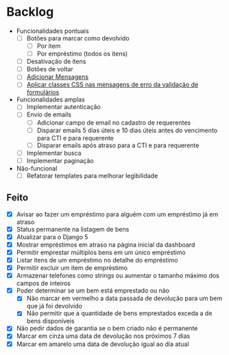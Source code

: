 # Backlog

- Funcionalidades pontuais
  - [ ] Botões para marcar como devolvido
    - [ ] Por item
    - [ ] Por empréstimo (todos os itens)
  - [ ] Desativação de itens
  - [ ] Botões de voltar
  - [ ] [Adicionar Mensagens](https://docs.djangoproject.com/en/4.2/ref/contrib/messages)
  - [ ] [Aplicar classes CSS nas mensagens de erro da validação de formulários](https://getbootstrap.com/docs/5.3/forms/validation)

- Funcionalidades amplas
  - [ ] Implementar autenticação
  - [ ] Envio de emails
    - [ ] Adicionar campo de email no cadastro de requerentes
    - [ ] Disparar emails 5 dias úteis e 10 dias úteis antes do vencimento para CTI e para requerente
    - [ ] Disparar emails após atraso para a CTI e para requerente
  - [ ] Implementar busca
  - [ ] Implementar paginação

- Não-funcional
  - [ ] Refatorar templates para melhorar legibilidade

## Feito
- [x] Avisar ao fazer um empréstimo para alguém com um empréstimo já em atraso
- [x] Status permanente na listagem de bens
- [x] Atualizar para o Django 5
- [x] Mostrar empréstimos em atraso na página inicial da dashboard
- [x] Permitir emprestar múltiplos bens em um único empréstimo
- [x] Listar itens de um empréstimo no detalhe do empréstimo
- [x] Permitir excluir um item de empréstimo
- [x] Armazenar telefones como strings ou aumentar o tamanho máximo dos campos de inteiros
- [x] Poder determinar se um bem está emprestado ou não
    - [x] Não marcar em vermelho a data passada de devolução para um bem que já foi devolvido
    - [x] Não permitir que a quantidade de bens emprestados exceda a de bens disponíveis
- [x] Não pedir dados de garantia se o bem criado não é permanente
- [x] Marcar em cinza uma data de devolução nos próximos 7 dias
- [x] Marcar em amarelo uma data de devolução igual ao dia atual
